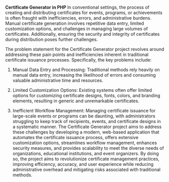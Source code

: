 **Certificate Generator in PHP**
In conventional settings, the process of creating and distributing certificates for events, programs, or achievements is often fraught with inefficiencies, errors, and administrative burdens. Manual certificate generation involves repetitive data entry, limited customization options, and challenges in managing large volumes of certificates. Additionally, ensuring the security and integrity of certificates during distribution poses further challenges.

The problem statement for the Certificate Generator project revolves around addressing these pain points and inefficiencies inherent in traditional certificate issuance processes. Specifically, the key problems include:

1)	Manual Data Entry and Processing: Traditional methods rely heavily on manual data entry, increasing the likelihood of errors and consuming valuable administrative time and resources.

2)	Limited Customization Options: Existing systems often offer limited options for customizing certificate designs, fonts, colors, and branding elements, resulting in generic and unremarkable certificates.

3)	Inefficient Workflow Management: Managing certificate issuance for large-scale events or programs can be daunting, with administrators struggling to keep track of recipients, events, and certificate designs in a systematic manner.
The Certificate Generator project aims to address these challenges by developing a modern, web-based application that automates the certificate issuance process, offers extensive customization options, streamlines workflow management, enhances security measures, and provides scalability to meet the diverse needs of organizations, educational institutions, and event organizers. By doing so, the project aims to revolutionize certificate management practices, improving efficiency, accuracy, and user experience while reducing administrative overhead and mitigating risks associated with traditional methods.
